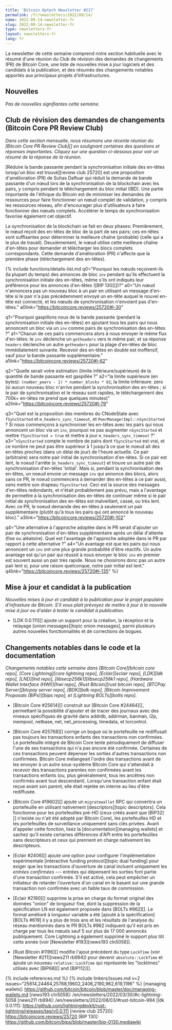 ```yaml
---
title: 'Bitcoin Optech Newsletter #217'
permalink: /fr/newsletters/2022/09/14/
name: 2022-09-14-newsletter-fr
slug: 2022-09-14-newsletter-fr
type: newsletters-fr
layout: newsletters-fr
lang: fr
---
```

La newsletter de cette semaine comprend notre section habituelle avec le
résumé d'une réunion du Club de révision des demandes de changements (PR)
de Bitcoin Core, une liste de nouvelles mise à jour logiciels et des candidats
à la publication, et des résumés des changements notables apportés aux principaux projets
d'infrastructures.

## Nouvelles

*Pas de nouvelles signifiantes cette semaine.*

## Club de révision des demandes de changements (Bitcoin Core PR Review Club)

*Dans cette section mensuelle, nous résumons une récente réunion du
[Bitcoin Core PR Review Club][] en soulignant certaines des questions et réponses
importantes.  Cliquez sur une question ci-dessous pour voir un résumé de la réponse
de la réunion.*

[Réduire la bande passante pendant la synchronisation initiale des en-têtes
lorsqu'un bloc est trouvé][review club 25720] est une proposition d'amélioration (PR)
de Suhas Daftuar qui réduit la demande de bande passante d'un nœud lors de la synchronisation
de la blockchain avec les pairs, y compris pendant le téléchargement du bloc initial (IBD).
Une partie importante de l'éthique du Bitcoin est de minimiser les demandes de ressources
pour faire fonctionner un nœud complet de validation, y compris les ressources réseau,
afin d'encourager plus d'utilisateurs à faire fonctionner des nœuds complets. Accélérer le temps de
synchronisation favorise également cet objectif.

La synchronisation de la blockchain se fait en deux phases: Premièrement, le nœud
reçoit des en-têtes de bloc de la part de ses pairs; ces en-têtes sont suffisantes
pour déterminer la meilleure chaîne (probable) (celle qui a le plus de travail).
Deuxièmement, le nœud utilise cette meilleure chaîne d'en-têtes pour demander et
télécharger les blocs complets correspondants.
Cette demande d'amélioration (PR) n'affecte que la première phase (téléchargement
des en-têtes).

{% include functions/details-list.md
  q0="Pourquoi les nœuds reçoivent-ils (la plupart du temps) des annonces de bloc `inv`
  pendant qu'ils effectuent la synchronisation initiale des en-têtes, même s'ils ont indiqués
  leur préférence pour les annonces d'en-têtes ([BIP 130][])?"
  a0="Un nœud n'annoncera pas un nouveau bloc à un pair en utilisant un message d'en-tête
  si le pair n'a pas précédemment envoyé un en-tête auquel le nouvel en-tête est connecté,
  et les nœuds de synchronisation n'envoient pas d'en-têtes."
  a0link="https://bitcoincore.reviews/25720#l-30"

  q1="Pourquoi gaspillons nous de la bande passante (pendant la synchronisation initiale
  des en-têtes) en ajoutant tous les pairs qui nous annoncent un bloc via un `inv`
  comme pairs de synchronisation des en-têtes ?"
  a1="Chacun de ces pairs commencera alors à nous envoyer le même flux d'en-têtes:
  le `inv` déclenche un `getheaders` vers le même pair, et sa réponse `headers` déclenche
  un autre `getheaders` pour la plage d'en-têtes de bloc immédiatement suivante. Recevoir
  des en-têtes en double est inoffensif, sauf pour la bande passante supplémentaire."
  a1link="https://bitcoincore.reviews/25720#l-62"

  q2="Quelle serait votre estimation (limite inférieure/supérieure) de la quantité de bande
  passante est gaspillée ?"
  a2="la limite supérieure (en bytes): `(number_peers - 1) * number_blocks * 81`;
  la limite inférieure: zero (si aucun nouveau bloc n'arrive pendant la synchronisation des
  en-têtes ; si le pair de synchronisation et le réseau sont rapides, le téléchargement des 700k+
  en-têtes ne prend que quelques minutes)"
  a2link="https://bitcoincore.reviews/25720#l-79"

  q3="Quel est la proposition des membres du CNodeState avec `fSyncStarted` et `m_headers_sync_timeout`,
  et `PeerManagerImpl::nSyncStarted` ?
  Si nous commençons à synchroniser les en-têtes avec les pairs qui nous annoncent un bloc
  via un `inv`, pourquoi ne pas augmenter `nSyncStarted` et mettre `fSyncStarted = true`
  et mettre à jour `m_headers_sync_timeout` ?"
  a3="`nSyncStarted` compte le nombre de pairs dont `fSyncStarted` est vrai, et ce nombre
  ne peut pas être supérieur à 1 jusqu'à ce que le noeud ait des en-têtes proches (dans un délai de jour)
  de l'heure actuelle. Ce pair (arbitraire) sera notre pair initial de synchronisation d'en-têtes.
  Si ce pair est lent, le noeud l'arrête (`m_headers_sync_timeout`) et trouve un autre pair de
  synchronisation d'en-têtes 'initial'. Mais si, pendant la synchronisation des en-têtes, un noeud
  envoie un message `inv` qui annonce des blocs, alors sans ce PR, le noeud commencera à demander des
  en-têtes à ce pair aussi, _sans_ mettre son drapeau `fSyncStarted`. Ceci est la source des messages
  d'en-têtes redondants, et n'était probablement pas prévu, mais a l'avantage de permettre à la
  synchronisation des en-têtes de continuer même si le pair initial de synchronisation des en-têtes est
  malveillant, cassé, ou très lent. Avec ce PR, le noeud demande des en-têtes à seulement _un_ pair
  supplémentaire (plutôt qu'à tous les pairs qui ont annoncé le nouveau bloc)."
  a3link="https://bitcoincore.reviews/25720#l-102"

  q4="Une alternative à l'approche adoptée dans le PR serait d'ajouter un pair de synchronisation
  d'en-têtes supplémentaire après un délai d'attente (fixe ou aléatoire). Quel est l'avantage
  de l'approche adoptée dans le PR par rapport à cette alternative ?"
  a4="Un avantage est que les pairs qui nous annoncent un `inv` ont une plus grande probabilité
  d'être réactifs. Un autre avantage est qu'un pair qui réussit à nous envoyer le bloc `inv`
  en premier est souvent aussi un pair très rapide. Nous ne choisirons donc pas un autre pair
  lent si, pour une raison quelconque, notre pair initial est lent."
  q4link="https://bitcoincore.reviews/25720#l-135"
%}

## Mise à jour et candidat à la publication

*Nouvelles mises à jour et candidat à la publication pour le projet populaire d'infrasture
de Bitcoin. S'il vous plait prévoyez de mettre à jour à la nouvelle mise à jour ou d'aider
à tester le candidat à publication.*

- [LDK 0.0.111][] ajoute un support pour la création, la réception et la relayage
  [onion messages][topic onion messages], parmi plusieurs autres nouvelles fonctionnalités
  et de corrections de bogues.

## Changements notables dans le code et la documentation

*Changements notables cette semaine dans [Bitcoin Core][bitcoin core repo], [Core
Lightning][core lightning repo], [Eclair][eclair repo], [LDK][ldk repo],
[LND][lnd repo], [libsecp256k1][libsecp256k1 repo], [Hardware Wallet
Interface (HWI)][hwi repo], [Rust Bitcoin][rust bitcoin repo], [BTCPay
Server][btcpay server repo], [BDK][bdk repo], [Bitcoin Improvement
Proposals (BIPs)][bips repo], et [Lightning BOLTs][bolts repo].*

- [Bitcoin Core #25614][] construit sur [Bitcoin Core #24464][], permettant
  la possibilité d'ajouter et de tracer des journaux avec des niveaux spécifiques
  de gravité dans addrdb, addrman, banman, i2p, mempool, netbase, net, net_processing,
  timedata, et torcontrol.

- [Bitcoin Core #25768][] corrige un bogue où le portefeuille ne rediffusait
pas toujours les transactions enfants des transactions non confirmées.
Le portefeuille intégré de Bitcoin Core tente périodiquement de diffuser l'une
de ses transactions qui n'a pas encore été confirmée. Certaines de ces
transactions peuvent dépenser les sorties d'autres transactions non confirmées.
Bitcoin Core mélangeait l'ordre des transactions avant de les envoyer à un autre
sous-système Bitcoin Core qui s'attendait à recevoir des transactions parentes
non confirmées avant les transactions enfants (ou, plus généralement, tous les
ancêtres non confirmés avant tout descendant). Lorsqu'une transaction enfant
était reçue avant son parent, elle était rejetée en interne au lieu d'être rediffusée.

- [Bitcoin Core #19602][] ajoute un `migratewallet` RPC qui convertira un portefeuille
en utilisant nativement [descriptors][topic descriptors]. Cela fonctionne pour
les portefeuilles pré-HD (ceux créés avant que [BIP32][] n'existe ou n'ait été adopté
par Bitcoin Core), les portefeuilles HD et les portefeuilles de surveillance uniquement
sans clés privées. Avant d'appeler cette fonction, lisez la [documentation][managing wallets]
et sachez qu'il existe certaines différences d'API entre les portefeuilles sans descripteurs
et ceux qui prennent en charge nativement les descripteurs.

<!-- TODO:harding to separate dual funding from interactive funding -->

- [Eclair #2406][] ajoute une option pour configurer l'implémentation expérimentale
  [interactive funding protocol][topic dual funding] pour exiger que les transactions
  d'ouverture de canal incluent uniquement les *entrées confirmées* --- entrées qui
  dépensent les sorties font partie d'une transaction confirmée. S'il est activé,
  cela peut empêcher un initiateur de retarder l'ouverture d'un canal en le basant
  sur une grande transaction non confirmée avec un faible taux de commission.

- [Eclair #2190][] supprime la prise en charge du format original des données "onion"
de longueur fixe, dont la suppression de la spécification LN est également proposée
dans [BOLTs #962][].  Le format amélioré à longueur variable a été [ajouté à la
spécification][BOLTs #619] il y a plus de trois ans et les résultats de l'analyse du
réseau mentionnés dans le PR BOLTs #962 indiquent qu'il est pris en charge par tous
les nœuds sauf 5 sur plus de 17 000 annoncés publiquement.  Core Lightning a également
supprimé le support plus tôt cette année (voir [Newsletter #193][news193 cln5058]).

- [Rust Bitcoin #1196][] modifie l'ajout précédent du type  `LockTime`
(voir [Newsletter #211][news211 rb994]) pour devenir `absolute::LockTime`
et ajoute un nouveau `relative::LockTime` qui représente les "locktimes" utilisés
avec [BIP68][] and [BIP112][].

{% include references.md %}
{% include linkers/issues.md v=2 issues="25614,24464,25768,19602,2406,2190,962,619,1196" %}
[managing wallets]: https://github.com/bitcoin/bitcoin/blob/master/doc/managing-wallets.md
[news193 cln5058]: /en/newsletters/2022/03/30/#c-lightning-5058
[news211 rb994]: /en/newsletters/2022/08/03/#rust-bitcoin-994
[ldk 0.0.111]: https://github.com/lightningdevkit/rust-lightning/releases/tag/v0.0.111
[review club 25720]: https://bitcoincore.reviews/25720
[BIP 130]: https://github.com/bitcoin/bips/blob/master/bip-0130.mediawiki
